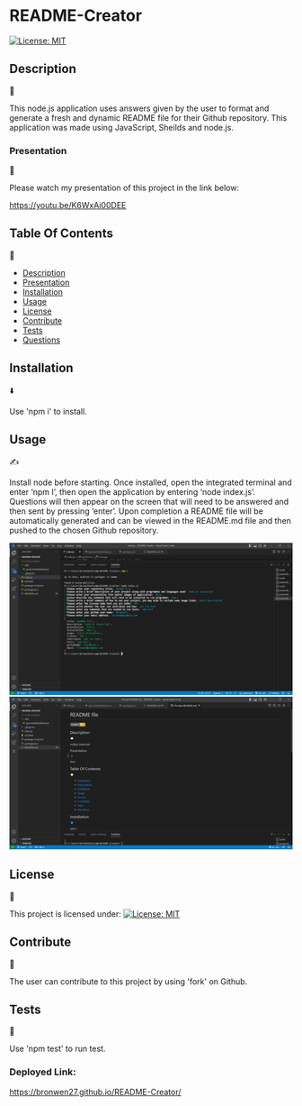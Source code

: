# README-Creator

  [![License: MIT](https://img.shields.io/badge/License-MIT-yellow.svg)](https://opensource.org/licenses/MIT)

  ## Description
  📖

  This node.js application uses answers given by the user to format and generate a fresh and dynamic README file for their Github repository. This application was made using JavaScript, Sheilds and node.js. 

  ### Presentation
  🎥

  Please watch my presentation of this project in the link below:

  https://youtu.be/K6WxAi00DEE

  ## Table Of Contents
  🧭

  * [Description](#description)
  * [Presentation](#presentation)
  * [Installation](#installation⬇)
  * [Usage](#usage)
  * [License](#license)
  * [Contribute](#contribute)
  * [Tests](#tests)
  * [Questions](#questions)


  ## Installation
  ⬇️

  Use 'npm i' to install.

  ## Usage
  ✍️

  Install node before starting. Once installed, open the integrated terminal and enter ‘npm I’, then open the application by entering ‘node index.js’. Questions will then appear on the screen that will need to be answered and then sent by pressing ‘enter’. Upon completion a README file will be automatically generated and can be viewed in the README.md file and then pushed to the chosen Github repository. 

  ![screenshot of integrated terminal](/assets/Screenshot-one.png)
  ![screenshot of README preview](/assets/Screenshot-two.png)

  ## License
  📝

  This project is licensed under:
 [![License: MIT](https://img.shields.io/badge/License-MIT-yellow.svg)](https://opensource.org/licenses/MIT)

  ## Contribute
  🤝

  The user can contribute to this project by using 'fork' on Github.

  ## Tests
  🧪

 Use 'npm test' to run test.

 ### Deployed Link:

 https://bronwen27.github.io/README-Creator/

